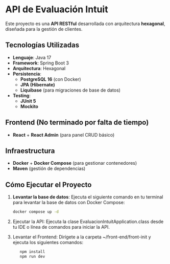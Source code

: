 # API de Evaluación Intuit

Este proyecto es una **API RESTful** desarrollada con arquitectura **hexagonal**, diseñada para la gestión de clientes.

## Tecnologías Utilizadas

- **Lenguaje**: Java 17
- **Framework**: Spring Boot 3
- **Arquitectura**: Hexagonal
- **Persistencia**:
    - **PostgreSQL 16** (con Docker)
    - **JPA (Hibernate)**
    - **Liquibase** (para migraciones de base de datos)
- **Testing**:
    - **JUnit 5**
    - **Mockito**

## Frontend (No terminado por falta de tiempo)

- **React** + **React Admin** (para panel CRUD básico)

## Infraestructura

- **Docker** + **Docker Compose** (para gestionar contenedores)
- **Maven** (gestión de dependencias)

## Cómo Ejecutar el Proyecto

1. **Levantar la base de datos**:
   Ejecuta el siguiente comando en tu terminal para levantar la base de datos con Docker Compose:
   ```bash
   docker compose up -d

2. Ejecutar la API: Ejecuta la clase EvaluacionIntuitApplication.class desde tu IDE o línea de comandos para iniciar la API.


3. Levantar el Frontend: Dirígete a la carpeta ~/front-end/front-init y ejecuta los siguientes comandos:
     ```bash
        npm install
        npm run dev
